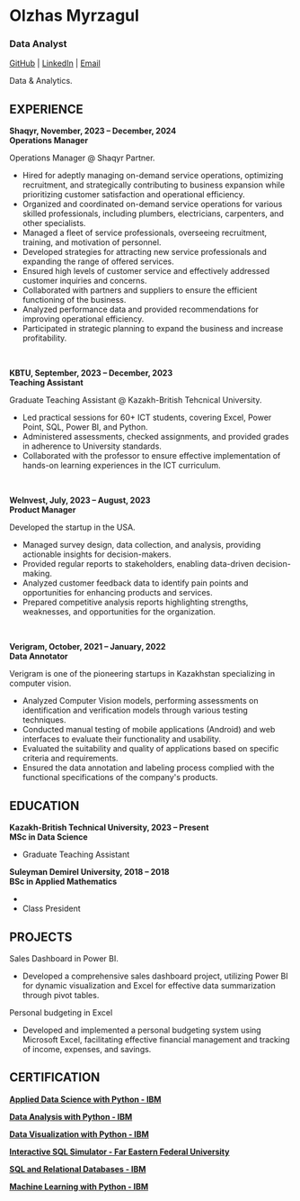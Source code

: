 
# Olzhas Myrzagul
### Data Analyst
[GitHub](https://github.com/OlzhasMyrzagul) | [LinkedIn](http://www.linkedin.com/in/olzhasm) | [Email](mailto:myrzagul.olzhas@gmail.com)

Data & Analytics.

EXPERIENCE
-
**Shaqyr, November, 2023 – December, 2024 <br>
Operations Manager**

Operations Manager @ Shaqyr Partner.

- Hired for adeptly managing on-demand service operations, optimizing recruitment, and strategically contributing to business expansion while prioritizing customer satisfaction and operational efficiency.
- Organized and coordinated on-demand service operations for various skilled professionals, including plumbers, electricians, carpenters, and other specialists.
- Managed a fleet of service professionals, overseeing recruitment, training, and motivation of personnel.
- Developed strategies for attracting new service professionals and expanding the range of offered services.
- Ensured high levels of customer service and effectively addressed customer inquiries and concerns.
- Collaborated with partners and suppliers to ensure the efficient functioning of the business.
- Analyzed performance data and provided recommendations for improving operational efficiency.
- Participated in strategic planning to expand the business and increase profitability.

<br>

**KBTU, September, 2023 – December, 2023 <br>
Teaching Assistant**

Graduate Teaching Assistant @ Kazakh-British Tehcnical University.

- Led practical sessions for 60+ ICT students, covering Excel, Power Point, SQL, Power BI, and Python.
- Administered assessments, checked assignments, and provided grades in adherence to University standards.
- Collaborated with the professor to ensure effective implementation of hands-on learning experiences in the ICT curriculum.


<br>

**WeInvest, July, 2023 – August, 2023 <br>
Product Manager**

Developed the startup in the USA.

- Managed survey design, data collection, and analysis, providing actionable insights for decision-makers.
- Provided regular reports to stakeholders, enabling data-driven decision-making.
- Analyzed customer feedback data to identify pain points and opportunities for enhancing products and services.
- Prepared competitive analysis reports highlighting strengths, weaknesses, and opportunities for the organization.

<br>

**Verigram, October, 2021 – January, 2022 <br>
Data Annotator**

Verigram is one of the pioneering startups in Kazakhstan specializing in computer vision.

- Analyzed Computer Vision models, performing assessments on identification and verification models through various testing techniques.
- Conducted manual testing of mobile applications (Android) and web interfaces to evaluate their functionality and usability.
- Evaluated the suitability and quality of applications based on specific criteria and requirements.
- Ensured the data annotation and labeling process complied with the functional specifications of the company's products.


EDUCATION
- 
**Kazakh-British Technical University, 2023 – Present <br>
MSc in Data Science**

 - Graduate Teaching Assistant

**Suleyman Demirel University, 2018 – 2018 <br>
BSc in Applied Mathematics**

 - 
 - Class President

PROJECTS
-
Sales Dashboard in Power BI.
- Developed a comprehensive sales dashboard project, utilizing Power BI for dynamic visualization and Excel for effective data summarization through pivot tables.

Personal budgeting in Excel
- Developed and implemented a personal budgeting system using Microsoft Excel, facilitating effective financial management and tracking of income, expenses, and savings.


CERTIFICATION
-
**[Applied Data Science with Python - IBM](https://www.credly.com/badges/adcbe5d9-e548-44c1-93fb-7a381c9a7a2d)**

**[Data Analysis with Python - IBM](https://courses.cognitiveclass.ai/certificates/15d6e35de4a74b739c2d7aa9842f0620)**

**[Data Visualization with Python - IBM](https://courses.cognitiveclass.ai/certificates/60a3c25446e34b9ba29446e791b466d0)**

**[Interactive SQL Simulator - Far Eastern Federal University](https://stepik.org/cert/1874153?lang=en)**

**[SQL and Relational Databases - IBM](https://courses.cognitiveclass.ai/certificates/28547650b9c24a42a4b2fbf649b95464)**

**[Machine Learning with Python - IBM](https://courses.cognitiveclass.ai/certificates/d0127775142b485a85bb76c5b5685896)**
